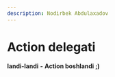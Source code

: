```yaml
---
description: Nodirbek Abdulaxadov
---
```


# Action delegati

**landi-landi** _**-**_ **Action boshlandi ;\)**

